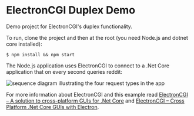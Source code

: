# ElectronCGI Duplex Demo

Demo project for ElectronCGI's duplex functionality.

To run, clone the project and then at the root (you need Node.js and dotnet core installed):

  `$ npm install && npm start`

The Node.js application uses ElectronCGI to connect to a .Net Core application that on every second queries reddit:

![sequence diagram illustrating the four request types in the app](https://www.blinkingcaret.com/wp-content/uploads/2019/11/electron-cgi-duplex-showcase-diagram.png)

For more information about ElectronCGI and this example read [ElectronCGI – A solution to cross-platform GUIs for .Net Core](https://www.blinkingcaret.com/2019/11/27/electroncgi-a-solution-to-cross-platform-guis-for-net-core) and [ElectronCGI – Cross Platform .Net Core GUIs with Electron](https://www.blinkingcaret.com/2019/02/27/electron-cgi/).
